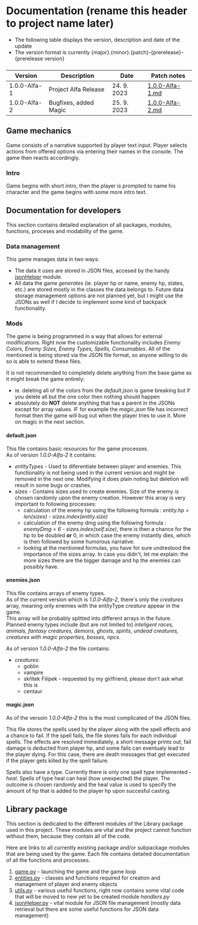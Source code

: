 # Documentation (rename this header to project name later)
 - The following table displays the version, description and date of the update
 - The version format is currently {major}.{minor}.{patch}-{prerelease}-{prerelease version}
###

   Version    |      Description      |     Date    |                   Patch notes                   |
--------------|-----------------------|-------------|-------------------------------------------------|
 1.0.0-Alfa-1 | Project Alfa Release  | 24. 9. 2023 | [1.0.0-Alfa-1.md](./patchNotes/1.0.0-Alfa-1.md) |
 1.0.0-Alfa-2 | Bugfixes, added Magic | 25. 9. 2023 | [1.0.0-Alfa-2.md](./patchNotes/1.0.0-Alfa-2.md) |

## Game mechanics
Game consists of a narrative supported by player text input. Player selects actions from offered options via entering their names in the console. The game then reacts accordingly.


### Intro
Game begins with short intro, then the player is prompted to name his character and the game begins with some more intro text.

## Documentation for developers
This section contains detailed explanation of all packages, modules, functions, proceses and modability of the game.

### Data management
This game manages data in two ways:
 - The data it uses are stored in JSON files, accesed by the handy [jsonHelper](./Modules/jsonHelper.md) module.
 - All data the game *generates* (ie. player hp or name, enemy hp, states, etc.) are stored mostly in the classes the data belongs to. Future data storage management options are not planned yet, but I might use the JSONs as well if I decide to implement some kind of backpack functionality.

### Mods
The game is being programmed in a way that allows for external modifications. Right now the customizable functionality includes *Enemy Colors, Enemy Sizes, Enemy Types, Spells, Consumables*. All of the mentioned is being stored via the JSON file format, so anyone willing to do so is able to extend these files.

It is not recommended to completely delete anything from the base game as it might break the game entirely:
 - ie. deleting all of the colors from the *default.json* is game breaking but if you delete all but the one color then nothing should happen
 - absolutely do **NOT** delete anything that has a parent in the JSONs except for array values. IF for example the *magic.json* file has incorrect format then the game will bug out when the player tries to use it. More on magic in the next section.

#### default.json
This file contains basic resources for the game processes.\
As of version *1.0.0-Alfa-2* it contains:
 - *entityTypes* - Used to diferentiate between player and enemies. This functionality is not being used in the current version and might be removed in the next one. Modifying it does plain noting but deletion will result in some bugs or crashes.
 - *sizes* - Contains sizes used to create enemies. Size of the enemy is chosen randomly upon the enemy creation. However this array is very important to following processes:
    - calculation of the enemy hp using the following formula : *entity.hp = len(sizes) - sizes.index(entity.size)*
    - calculation of the enemy dmg using the following formula : *enemyDmg = 6 - sizes.index(self.size)*, there is then a chance for the hp to be doubled **or** 0, in which case the enemy instantly dies, which is then followed by some humorous narrative.
    - looking at the mentioned formulas, you have for sure undrestood the importance of the sizes array. In case you didn't, let me explain: the more sizes there are the bigger damage and hp the enemies can possibly have.

#### enemies.json
This file contains arrays of enemy types.\
As of the current version which is *1.0.0-Alfa-2*, there's only the *creatures* array, meaning only enemies with the entityType *creature* appear in the game.\
This array will be probably splitted into different arrays in the future. Planned enemy types include (but are not limited to) *inteligent races, animals, fantasy creatures, demons, ghosts, spirits, undead creatures, creatures with magic properties, bosses, npcs*.

As of version *1.0.0-Alfa-2* the file contains:
   - *creatures*:
      - goblin
      - vampire
      - skřítek Filípek - requested by my girlfriend, please don't ask what this is
      - centaur
#### magic.json
As of the versoin *1.0.0-Alfa-2* this is the most complicated of the JSON files.

This file stores the spells used by the player along with the spell effects and a chance to fail. If the spell fails, the file stores fails for each individual spells. The effects are resolved immediately, a short message prints out, fail  damage is deducted from player hp, and some fails can eventualy lead to the player dying. For this case, there are death messages that get executed if the player gets killed by the spell failure.

Spells also have a type. Currently there is only one spell type implemented - *heal*. Spells of type heal can heal (how unexpected) the player. The outcome is chosen randomly and the heal value is used to specify the amount of hp that is added to the player hp upon succesful casting.

## Library package
This section is dedicated to the different modules of the Library package used in this project. These modules are vital and the project cannot function without them, because they contain all of the code.

Here are links to all currently existing package and/or subpackage modules that are being used by the game. Each file contains detailed documentation of all the functions and processes.

1. [game.py](./Modules/game.md) - launching the game and the game loop
1. [entities.py](./Modules/entities.md) - classes and functions required for creation and management of player and enemy objects
1. [utils.py](./Modules/utils.md) - various useful functions, right now contains some vital code that will be moved to new yet to be created module *handlers.py*
1. [jsonHelper.py](./Modules/jsonHelper.md) - vital module for JSON file management (mostly data retrieval but there are some useful functions for JSON data management)
